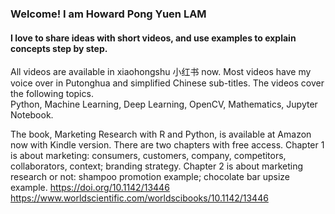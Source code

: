 ### Welcome! I am Howard Pong Yuen LAM
#### I love to share ideas with short videos, and use examples to explain concepts step by step.
All videos are available in xiaohongshu 小红书 now. Most videos have my voice over in Putonghua and simplified Chinese sub-titles.
The videos cover the following topics.<br>
Python, Machine Learning, Deep Learning, OpenCV, Mathematics, Jupyter Notebook. 

The book, Marketing Research with R and Python, is available at Amazon now with Kindle version. There are two chapters with free access. Chapter 1 is about marketing: consumers, customers, company, competitors, collaborators, context; branding strategy. Chapter 2 is about marketing research or not: shampoo promotion example; chocolate bar upsize example.
https://doi.org/10.1142/13446<br>
https://www.worldscientific.com/worldscibooks/10.1142/13446

